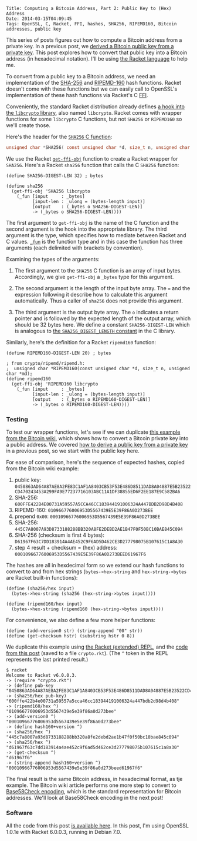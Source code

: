     Title: Computing a Bitcoin Address, Part 2: Public Key to (Hex) Address
    Date: 2014-03-15T04:09:45
    Tags: OpenSSL, C, Racket, FFI, hashes, SHA256, RIPEMD160, Bitcoin addresses, public key

This series of posts figures out how to compute a Bitcoin address from
a private key. In a previous post, we
[derived a Bitcoin public key from a private key][lit:pubfrompriv]. This
post explores how to convert that public key into a Bitcoin address
(in hexadecimal notation). I'll be using
[the Racket language](http://racket-lang.org) to help me.

<!-- more -->

To convert from a public key to a Bitcoin address, we need an
implementation of the [SHA-256][wiki:sha] and
[RIPEMD-160][wiki:ripemd] hash functions. Racket doesn't come with these functions but we can easily call to OpenSSL's implementation of these hash functions via Racket's C [FFI][racketffi].

[racketffi]: http://docs.racket-lang.org/foreign/index.html "Racket FFI"
[wiki:sha]: http://en.wikipedia.org/wiki/SHA-2 "Wikipedia: SHA-2"
[wiki:ripemd]: http://en.wikipedia.org/wiki/RIPEMD "Wikipedia: RIPEMD"

Conveniently, the standard Racket distribution already defines [a hook into the `libcrypto` library][pltgit:libcrypto], also named `libcrypto`. Racket comes
with wrapper functions for some `libcrypto` C functions, but not
`SHA256` or `RIPEMD160` so we'll create those.

[pltgit:libcrypto]: https://github.com/plt/racket/blob/master/racket/collects/openssl/libcrypto.rkt "Racket source: libcrypto.rkt"
[racket:ffilib]: http://docs.racket-lang.org/foreign/Loading_Foreign_Libraries.html?q=ffi-lib#%28def._%28%28lib._ffi%2Funsafe..rkt%29._ffi-lib%29%29 "Racket docs: ffi-lib"
[plt:libcrypto]: https://github.com/plt/racket/blob/8b4c5d3debbe41c90e37e5ffdc55fb8ab3635f92/racket/collects/openssl/libcrypto.rkt "Racket source: openssl/libcrypto.rkt"

Here's the header for the [`SHA256` C function][openssl:sha256]:

```C
unsigned char *SHA256( const unsigned char *d, size_t n, unsigned char *md );
```

We use the Racket [`get-ffi-obj`][racket:getffiobj] function to create
a Racket wrapper for `SHA256`. Here's a Racket `sha256` function that
calls the C `SHA256` function:

```racket
(define SHA256-DIGEST-LEN 32) ; bytes

(define sha256
  (get-ffi-obj 'SHA256 libcrypto
    (_fun [input     : _bytes]
          [input-len : _ulong = (bytes-length input)]
          [output    : (_bytes o SHA256-DIGEST-LEN)]
          -> (_bytes o SHA256-DIGEST-LEN))))
```

The first argument to `get-ffi-obj` is the name of the C function and
the second argument is the hook into the appropriate library. The
third argument is the type, which specifies how to mediate between
Racket and C values. [`_fun`][racket:fun] is the function type and in
this case the function has three arguments (each delimited with
brackets by convention).

Examining the types of the arguments:

1. The first argument to the `SHA256` C function is an array of input
bytes. Accordingly, we give `get-ffi-obj` a `_bytes` type for this
argument.

2. The second argument is the length of the input byte array. The `=`
and the expression following it describe how to calculate this
argument automatically. Thus a caller of `sha256` does not provide
this argument.

3. The third argument is the output byte array. The `o` indicates a
return pointer and is followed by the expected length of the output
array, which should be 32 bytes here. We define a constant
`SHA256-DIGEST-LEN` which is analogous to
[the `SHA256_DIGEST_LENGTH` constant][openssl:sha256const] in the C
library.

[openssl:sha256]: http://git.openssl.org/gitweb/?p=openssl.git;a=blob;f=crypto/sha/sha.h;h=8a6bf4bbbb1dbef37869fc162ce1c2cacfebeb1d;hb=46ebd9e3bb623d3c15ef2203038956f3f7213620#l155 "OpenSSL source: crypto/sha/sha.h"
[racket:getffiobj]: http://docs.racket-lang.org/foreign/Loading_Foreign_Libraries.html?q=get-ffi-obj#%28def._%28%28lib._ffi%2Funsafe..rkt%29._get-ffi-obj%29%29 "Racket docs: get-ffi-obj"
[racket:fun]: http://docs.racket-lang.org/foreign/foreign_procedures.html?q=_fun#%28form._%28%28lib._ffi%2Funsafe..rkt%29.__fun%29%29 "Racket docs: _fun"
[openssl:sha256const]: http://git.openssl.org/gitweb/?p=openssl.git;a=blob;f=crypto/sha/sha.h;h=8a6bf4bbbb1dbef37869fc162ce1c2cacfebeb1d;hb=46ebd9e3bb623d3c15ef2203038956f3f7213620#l133 "OpenSSL source: crypto/sha/sha.h"

Similarly, here's the definition for a Racket `ripemd160` function:

```racket
(define RIPEMD160-DIGEST-LEN 20) ; bytes

; from crypto/ripemd/ripemd.h:
;  unsigned char *RIPEMD160(const unsigned char *d, size_t n, unsigned char *md);
(define ripemd160
  (get-ffi-obj 'RIPEMD160 libcrypto
    (_fun [input     : _bytes]
          [input-len : _ulong = (bytes-length input)]
          [output    : (_bytes o RIPEMD160-DIGEST-LEN)]
          -> (_bytes o RIPEMD160-DIGEST-LEN))))
```

### Testing ###

To test our wrapper functions, let's see if we can duplicate
[this example from the Bitcoin wiki][bwiki], which shows how to
convert a Bitcoin private key into a public address. We covered
[how to derive a public key from a private key][lit:pubfrompriv] in
a previous post, so we start with the public key here.

[bwiki]: https://en.bitcoin.it/wiki/Technical_background_of_version_1_Bitcoin_addresses "Bitcoin Wiki: Technical background of version 1 Bitcoin addresses"
[lit:pubfrompriv]: http://www.lostintransaction.com/blog/2014/03/14/computing-a-bitcoin-address-part-1-private-to-public-key/ "Computing a Bitcoin Address, Part 1: Private to Public Key"

For ease of comparison, here's the sequence of expected hashes, copied
from the Bitcoin wiki example:

1. public key: `0450863AD64A87AE8A2FE83C1AF1A8403CB53F53E486D8511DAD8A04887E5B23522CD470243453A299FA9E77237716103ABC11A1DF38855ED6F2EE187E9C582BA6`
2. SHA-256: `600FFE422B4E00731A59557A5CCA46CC183944191006324A447BDB2D98D4B408`
3. RIPEMD-160: `010966776006953D5567439E5E39F86A0D273BEE`
4. prepend `0x00`: `00010966776006953D5567439E5E39F86A0D273BEE`
5. SHA-256: `445C7A8007A93D8733188288BB320A8FE2DEBD2AE1B47F0F50BC10BAE845C094`
6. SHA-256 (checksum is first 4 bytes): `D61967F63C7DD183914A4AE452C9F6AD5D462CE3D277798075B107615C1A8A30`
7. step 4 result + checksum = (hex) address: `00010966776006953D5567439E5E39F86A0D273BEED61967F6`

The hashes are all in hexdecimal form so we extend our hash
functions to convert to and from hex strings (`bytes->hex-string` and
`hex-string->bytes` are Racket built-in functions):

```racket
(define (sha256/hex input)
  (bytes->hex-string (sha256 (hex-string->bytes input))))
  
(define (ripemd160/hex input)
  (bytes->hex-string (ripemd160 (hex-string->bytes input))))
```

For convenience, we also define a few more helper functions:

```racket
(define (add-version0 str) (string-append "00" str))
(define (get-checksum hstr) (substring hstr 0 8))
```

We duplicate this example using
[the Racket (extended) REPL][racket:xrepl], and the
[code from this post](http://www.lostintransaction.com/code/crypto.rkt)
(saved to a file `crypto.rkt`). (The `^` token in the REPL represents
the last printed result.)

[racket:repl]: http://docs.racket-lang.org/guide/intro.html?q=repl#%28tech._repl%29 "Interacting with Racket"
[racket:xrepl]: http://docs.racket-lang.org/xrepl/index.html "XREPL"

    $ racket
	Welcome to Racket v6.0.0.3.
	-> (require "crypto.rkt")
	-> (define pub-key "0450863AD64A87AE8A2FE83C1AF1A8403CB53F53E486D8511DAD8A04887E5B23522CD470243453A299FA9E77237716103ABC11A1DF38855ED6F2EE187E9C582BA6")
	-> (sha256/hex pub-key)
	"600ffe422b4e00731a59557a5cca46cc183944191006324a447bdb2d98d4b408"
	-> (ripemd160/hex ^)
	"010966776006953d5567439e5e39f86a0d273bee"
	-> (add-version0 ^)
	"00010966776006953d5567439e5e39f86a0d273bee"
	-> (define hash160+version ^)
	-> (sha256/hex ^)
	"445c7a8007a93d8733188288bb320a8fe2debd2ae1b47f0f50bc10bae845c094"
	-> (sha256/hex ^)
	"d61967f63c7dd183914a4ae452c9f6ad5d462ce3d277798075b107615c1a8a30"
	-> (get-checksum ^)
	"d61967f6"
	-> (string-append hash160+version ^)
	"00010966776006953d5567439e5e39f86a0d273beed61967f6"
	   
The final result is the same Bitcoin address, in hexadecimal format,
as tje example. The Bitcoin wiki article performs one more step to
convert to [Base58Check encoding][bwiki:b58], which is the standard
representation for Bitcoin addresses. We'll look at Base58Check
encoding in the next post!

[bwiki:b58]: https://en.bitcoin.it/wiki/Base58Check_encoding "Bitcoin wiki: Base58Check encoding"

### Software ###

All the code from this post
[is available here](http://www.lostintransaction.com/code/crypto.rkt).
In this post, I'm using OpenSSL 1.0.1e with Racket 6.0.0.3, running in
Debian 7.0.
